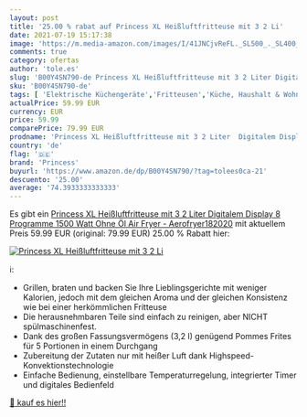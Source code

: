 ```yaml
---
layout: post
title: '25.00 % rabat auf Princess XL Heißluftfritteuse mit 3 2 Li'
date: 2021-07-19 15:17:38
image: 'https://m.media-amazon.com/images/I/41JNCjvReFL._SL500_._SL400_.jpg'
comments: true
category: ofertas
author: 'tole.es'
slug: 'B00Y4SN790-de Princess XL Heißluftfritteuse mit 3 2 Liter Digitalem...'
sku: 'B00Y4SN790-de'
tags: [ 'Elektrische Küchengeräte','Fritteusen','Küche, Haushalt & Wohnen','princess', ]
actualPrice: 59.99 EUR
currency: EUR
price: 59.99
comparePrice: 79.99 EUR
prodname: 'Princess XL Heißluftfritteuse mit 3 2 Liter  Digitalem Display  8 Programme  1500 Watt  Ohne Öl  Air Fryer - Aerofryer182020'
country: 'de'
flag: '🇩🇪'
brand: 'Princess'
buyurl: 'https://www.amazon.de/dp/B00Y4SN790/?tag=tolees0ca-21'
descuento: '25.00'
average: '74.3933333333333'
---
```


Es gibt ein [Princess XL Heißluftfritteuse mit 3 2 Liter  Digitalem Display  8 Programme  1500 Watt  Ohne Öl  Air Fryer - Aerofryer182020](https://www.amazon.de/dp/B00Y4SN790/?tag=tolees0ca-21) mit aktuellem Preis 59.99 EUR (original: 79.99 EUR) 25.00 % Rabatt hier:

[![Princess XL Heißluftfritteuse mit 3 2 Li](https://m.media-amazon.com/images/I/41JNCjvReFL._SL500_._SL400_.jpg)](https://www.amazon.de/dp/B00Y4SN790/?tag=tolees0ca-21)

ℹ️:

- Grillen, braten und backen Sie Ihre Lieblingsgerichte mit weniger Kalorien, jedoch mit dem gleichen Aroma und der gleichen Konsistenz wie bei einer herkömmlichen Fritteuse
- Die herausnehmbaren Teile sind einfach zu reinigen, aber NICHT spülmaschinenfest.
- Dank des großen Fassungsvermögens (3,2 l) genügend Pommes Frites für 5 Portionen in einem Durchgang
- Zubereitung der Zutaten nur mit heißer Luft dank Highspeed-Konvektionstechnologie
- Einfache Bedienung, einstellbare Temperaturregelung, integrierter Timer und digitales Bedienfeld

[🛒 kauf es hier!!](https://www.amazon.de/dp/B00Y4SN790/?tag=tolees0ca-21)
